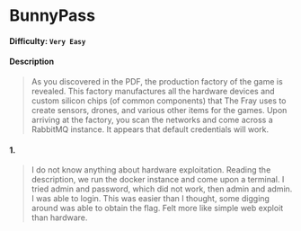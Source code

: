 # BunnyPass

#### Difficulty: <code>Very Easy</code>

#### Description
> As you discovered in the PDF, the production factory of the game is revealed. This factory manufactures all the hardware devices and custom silicon chips (of common components) that The Fray uses to create sensors, drones, and various other items for the games. Upon arriving at the factory, you scan the networks and come across a RabbitMQ instance. It appears that default credentials will work.

#### 1.
> I do not know anything about hardware exploitation. Reading the description, we run the docker instance and come upon a terminal. I tried admin and password, which did not work, then admin and admin. I was able to login. This was easier than I thought, some digging around was able to obtain the flag. Felt more like simple web exploit than hardware. 